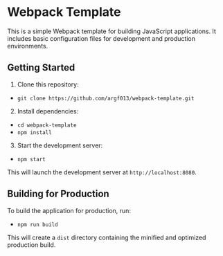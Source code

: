 # Webpack Template

This is a simple Webpack template for building JavaScript applications. It includes basic configuration files for development and production environments.

## Getting Started

1. Clone this repository:

 - `git clone https://github.com/argf013/webpack-template.git`

2. Install dependencies:

-  `cd webpack-template`
-  `npm install`

3. Start the development server:
-  `npm start`

This will launch the development server at `http://localhost:8080`.

## Building for Production

To build the application for production, run:

- `npm run build`

This will create a `dist` directory containing the minified and optimized production build.
